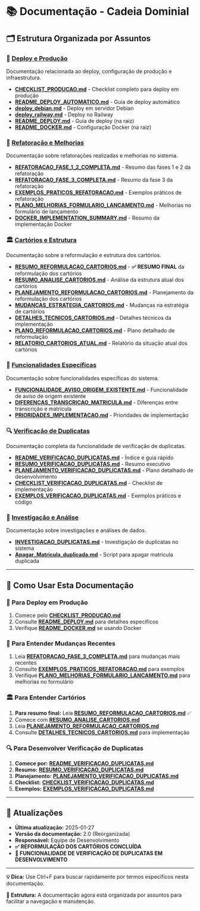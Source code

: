 # 📚 Documentação - Cadeia Dominial

## 🗂️ **Estrutura Organizada por Assuntos**

### 🚀 **[Deploy e Produção](deploy/)**
Documentação relacionada ao deploy, configuração de produção e infraestrutura.

- **[CHECKLIST_PRODUCAO.md](deploy/CHECKLIST_PRODUCAO.md)** - Checklist completo para deploy em produção
- **[README_DEPLOY_AUTOMATICO.md](deploy/README_DEPLOY_AUTOMATICO.md)** - Guia de deploy automático
- **[deploy_debian.md](deploy/deploy_debian.md)** - Deploy em servidor Debian
- **[deploy_railway.md](deploy/deploy_railway.md)** - Deploy no Railway
- **[README_DEPLOY.md](../README_DEPLOY.md)** - Guia de deploy (na raiz)
- **[README_DOCKER.md](../README_DOCKER.md)** - Configuração Docker (na raiz)

### 🔧 **[Refatoração e Melhorias](refatoracao/)**
Documentação sobre refatorações realizadas e melhorias no sistema.

- **[REFATORACAO_FASE_1_2_COMPLETA.md](refatoracao/REFATORACAO_FASE_1_2_COMPLETA.md)** - Resumo das fases 1 e 2 da refatoração
- **[REFATORACAO_FASE_3_COMPLETA.md](refatoracao/REFATORACAO_FASE_3_COMPLETA.md)** - Resumo da fase 3 da refatoração
- **[EXEMPLOS_PRATICOS_REFATORACAO.md](refatoracao/EXEMPLOS_PRATICOS_REFATORACAO.md)** - Exemplos práticos de refatoração
- **[PLANO_MELHORIAS_FORMULARIO_LANCAMENTO.md](refatoracao/PLANO_MELHORIAS_FORMULARIO_LANCAMENTO.md)** - Melhorias no formulário de lançamento
- **[DOCKER_IMPLEMENTATION_SUMMARY.md](refatoracao/DOCKER_IMPLEMENTATION_SUMMARY.md)** - Resumo da implementação Docker

### 🏛️ **[Cartórios e Estrutura](cartorios/)**
Documentação sobre a reformulação e estrutura dos cartórios.

- **[RESUMO_REFORMULACAO_CARTORIOS.md](cartorios/RESUMO_REFORMULACAO_CARTORIOS.md)** - **✅ RESUMO FINAL** da reformulação dos cartórios
- **[RESUMO_ANALISE_CARTORIOS.md](cartorios/RESUMO_ANALISE_CARTORIOS.md)** - Análise da estrutura atual dos cartórios
- **[PLANEJAMENTO_REFORMULACAO_CARTORIOS.md](cartorios/PLANEJAMENTO_REFORMULACAO_CARTORIOS.md)** - Planejamento da reformulação dos cartórios
- **[MUDANCAS_ESTRATEGIA_CARTORIOS.md](cartorios/MUDANCAS_ESTRATEGIA_CARTORIOS.md)** - Mudanças na estratégia de cartórios
- **[DETALHES_TECNICOS_CARTORIOS.md](cartorios/DETALHES_TECNICOS_CARTORIOS.md)** - Detalhes técnicos da implementação
- **[PLANO_REFORMULACAO_CARTORIOS.md](cartorios/PLANO_REFORMULACAO_CARTORIOS.md)** - Plano detalhado de reformulação
- **[RELATORIO_CARTORIOS_ATUAL.md](cartorios/RELATORIO_CARTORIOS_ATUAL.md)** - Relatório da situação atual dos cartórios

### 🎯 **[Funcionalidades Específicas](funcionalidades/)**
Documentação sobre funcionalidades específicas do sistema.

- **[FUNCIONALIDADE_AVISO_ORIGEM_EXISTENTE.md](funcionalidades/FUNCIONALIDADE_AVISO_ORIGEM_EXISTENTE.md)** - Funcionalidade de aviso de origem existente
- **[DIFERENCAS_TRANSCRICAO_MATRICULA.md](funcionalidades/DIFERENCAS_TRANSCRICAO_MATRICULA.md)** - Diferenças entre transcrição e matrícula
- **[PRIORIDADES_IMPLEMENTACAO.md](funcionalidades/PRIORIDADES_IMPLEMENTACAO.md)** - Prioridades de implementação

### 🔍 **[Verificação de Duplicatas](verificacao-duplicatas/)**
Documentação completa da funcionalidade de verificação de duplicatas.

- **[README_VERIFICACAO_DUPLICATAS.md](verificacao-duplicatas/README_VERIFICACAO_DUPLICATAS.md)** - Índice e guia rápido
- **[RESUMO_VERIFICACAO_DUPLICATAS.md](verificacao-duplicatas/RESUMO_VERIFICACAO_DUPLICATAS.md)** - Resumo executivo
- **[PLANEJAMENTO_VERIFICACAO_DUPLICATAS.md](verificacao-duplicatas/PLANEJAMENTO_VERIFICACAO_DUPLICATAS.md)** - Plano detalhado de desenvolvimento
- **[CHECKLIST_VERIFICACAO_DUPLICATAS.md](verificacao-duplicatas/CHECKLIST_VERIFICACAO_DUPLICATAS.md)** - Checklist de implementação
- **[EXEMPLOS_VERIFICACAO_DUPLICATAS.md](verificacao-duplicatas/EXEMPLOS_VERIFICACAO_DUPLICATAS.md)** - Exemplos práticos e código

### 🔬 **[Investigação e Análise](investigacao/)**
Documentação sobre investigações e análises de dados.

- **[INVESTIGACAO_DUPLICATAS.md](investigacao/INVESTIGACAO_DUPLICATAS.md)** - Investigação de duplicatas no sistema
- **[Apagar_Matricula_duplicada.md](investigacao/Apagar_Matricula_duplicada.md)** - Script para apagar matrícula duplicada

---

## 📖 **Como Usar Esta Documentação**

### 🚀 **Para Deploy em Produção**
1. Comece pelo **[CHECKLIST_PRODUCAO.md](deploy/CHECKLIST_PRODUCAO.md)**
2. Consulte **[README_DEPLOY.md](../README_DEPLOY.md)** para detalhes específicos
3. Verifique **[README_DOCKER.md](../README_DOCKER.md)** se usando Docker

### 🔧 **Para Entender Mudanças Recentes**
1. Leia **[REFATORACAO_FASE_3_COMPLETA.md](refatoracao/REFATORACAO_FASE_3_COMPLETA.md)** para mudanças mais recentes
2. Consulte **[EXEMPLOS_PRATICOS_REFATORACAO.md](refatoracao/EXEMPLOS_PRATICOS_REFATORACAO.md)** para exemplos
3. Verifique **[PLANO_MELHORIAS_FORMULARIO_LANCAMENTO.md](refatoracao/PLANO_MELHORIAS_FORMULARIO_LANCAMENTO.md)** para melhorias no formulário

### 🏛️ **Para Entender Cartórios**
1. **Para resumo final:** Leia **[RESUMO_REFORMULACAO_CARTORIOS.md](cartorios/RESUMO_REFORMULACAO_CARTORIOS.md)** ✅
2. Comece com **[RESUMO_ANALISE_CARTORIOS.md](cartorios/RESUMO_ANALISE_CARTORIOS.md)**
3. Leia **[PLANEJAMENTO_REFORMULACAO_CARTORIOS.md](cartorios/PLANEJAMENTO_REFORMULACAO_CARTORIOS.md)**
4. Consulte **[DETALHES_TECNICOS_CARTORIOS.md](cartorios/DETALHES_TECNICOS_CARTORIOS.md)** para implementação

### 🔍 **Para Desenvolver Verificação de Duplicatas**
1. **Comece por:** **[README_VERIFICACAO_DUPLICATAS.md](verificacao-duplicatas/README_VERIFICACAO_DUPLICATAS.md)**
2. **Resumo:** **[RESUMO_VERIFICACAO_DUPLICATAS.md](verificacao-duplicatas/RESUMO_VERIFICACAO_DUPLICATAS.md)**
3. **Planejamento:** **[PLANEJAMENTO_VERIFICACAO_DUPLICATAS.md](verificacao-duplicatas/PLANEJAMENTO_VERIFICACAO_DUPLICATAS.md)**
4. **Checklist:** **[CHECKLIST_VERIFICACAO_DUPLICATAS.md](verificacao-duplicatas/CHECKLIST_VERIFICACAO_DUPLICATAS.md)**
5. **Exemplos:** **[EXEMPLOS_VERIFICACAO_DUPLICATAS.md](verificacao-duplicatas/EXEMPLOS_VERIFICACAO_DUPLICATAS.md)**

---

## 🔄 **Atualizações**
- **Última atualização:** 2025-01-27
- **Versão da documentação:** 2.0 (Reorganizada)
- **Responsável:** Equipe de Desenvolvimento
- **✅ REFORMULAÇÃO DOS CARTÓRIOS CONCLUÍDA**
- **🔄 FUNCIONALIDADE DE VERIFICAÇÃO DE DUPLICATAS EM DESENVOLVIMENTO**

---

**💡 Dica:** Use Ctrl+F para buscar rapidamente por termos específicos nesta documentação.

**📁 Estrutura:** A documentação agora está organizada por assuntos para facilitar a navegação e manutenção. 